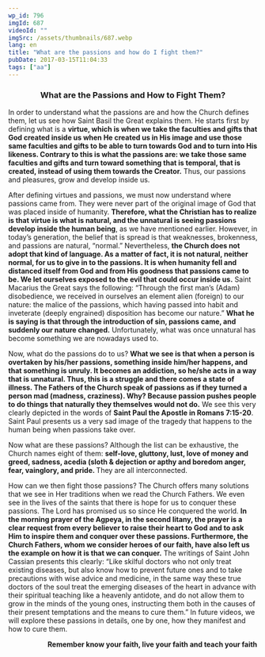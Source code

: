 ```yaml
---
wp_id: 796
imgId: 687
videoId: ""
imgSrc: /assets/thumbnails/687.webp
lang: en
title: "What are the passions and how do I fight them?"
pubDate: 2017-03-15T11:04:33
tags: ["aa"]
---
```


<!-- page: 6 -->

<h3 style="text-align: center;"><strong>What are the Passions and How to Fight Them?</strong></h3>
<p>In order to understand what the passions are and how the Church defines them, let us see how Saint Basil the Great explains them. He starts first by defining what is a <strong>virtue, which is when we take the faculties and gifts that God created inside us when He created us in His image and use those same faculties and gifts to be able to turn towards God and to turn into His likeness. Contrary to this is what the passions are: we take those same faculties and gifts and turn toward something that is temporal, that is created, instead of using them towards the Creator.</strong> Thus, our passions and pleasures, grow and develop inside us.</p>
<p>After defining virtues and passions, we must now understand where passions came from. They were never part of the original image of God that was placed inside of humanity. <strong>Therefore, what the Christian has to realize is that virtue is what is natural, and the unnatural is seeing passions develop inside the human being</strong>, as we have mentioned earlier. However, in today’s generation, the belief that is spread is that weaknesses, brokenness, and passions are natural, “normal.” Nevertheless, <strong>the Church does not adopt that kind of language. As a matter of fact, it is not natural, neither normal, for us to give in to the passions. It is when humanity fell and distanced itself from God and from His goodness that passions came to be. We let ourselves exposed to the evil that could occur inside us.</strong> Saint Macarius the Great says the following: “Through the first man’s (Adam) disobedience, we received in ourselves an element alien (foreign) to our nature: the malice of the passions, which having passed into habit and inveterate (deeply engrained) disposition has become our nature.” <strong>What he is saying is that through the introduction of sin, passions came, and suddenly our nature changed.</strong> Unfortunately, what was once unnatural has become something we are nowadays used to.</p>
<p>Now, what do the passions do to us? <strong>What we see is that when a person is overtaken by his/her passions, something inside him/her happens, and that something is unruly. It becomes an addiction, so he/she acts in a way that is unnatural. Thus, this is a struggle and there comes a state of illness. The Fathers of the Church speak of passions as if they turned a person mad (madness, craziness). Why? Because passion pushes people to do things that naturally they themselves would not do.</strong> We see this very clearly depicted in the words of <strong>Saint Paul the Apostle in Romans 7:15-20</strong>. Saint Paul presents us a very sad image of the tragedy that happens to the human being when passions take over.</p>
<p>Now what are these passions? Although the list can be exhaustive, the Church names eight of them: <strong>self-love, gluttony, lust, love of money and greed, sadness, acedia (sloth &amp; dejection or apthy and boredom anger, fear, vainglory, and pride. </strong>They are all interconnected.</p>
<p>How can we then fight those passions? The Church offers many solutions that we see in Her traditions when we read the Church Fathers. We even see in the lives of the saints that there is hope for us to conquer these passions. The Lord has promised us so since He conquered the world. <strong>In the morning prayer of the Agpeya, in the second litany, the prayer is a clear request from every believer to raise their heart to God and to ask Him to inspire them and conquer over these passions. Furthermore, the Church Fathers, whom we consider heroes of our faith, have also left us the example on how it is that we can conquer.</strong> The writings of Saint John Cassian presents this clearly: “Like skilful doctors who not only treat existing diseases, but also know how to prevent future ones and to take precautions with wise advice and medicine, in the same way these true doctors of the soul treat the emerging diseases of the heart in advance with their spiritual teaching like a heavenly antidote, and do not allow them to grow in the minds of the young ones, instructing them both in the causes of their present temptations and the means to cure them.” In future videos, we will explore these passions in details, one by one, how they manifest and how to cure them.</p>
<p><strong>                        Remember know your faith, live your faith and teach your faith<br />
</strong></p>
